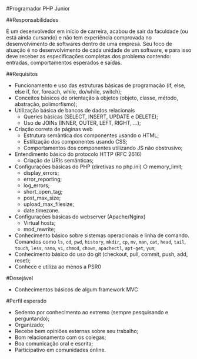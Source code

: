 #Programador PHP Junior

##Responsabilidades

É um desenvolvedor em início de carreira, acabou de sair da faculdade (ou está ainda cursando) e não tem experiência comprovada no desenvolvimento de softwares dentro de uma empresa.
Seu foco de atuação é no desenvolvimento de cada unidade de um software, e para isso deve receber as especificações completas dos problema contendo: entradas, comportamentos esperados e saídas.

##Requisitos

- Funcionamento e uso das estruturas básicas de programação (if, else, else if, for, foreach, while, do/while, switch);
- Conceitos básicos de orientação à objetos (objeto, classe, método, abstração, polimorfismo);
- Utilização básica de bancos de dados relacionais
	- Queries básicas (SELECT, INSERT, UPDATE e DELETE);
	- Uso de JOINs (INNER, OUTER, LEFT, RIGHT, ...);
- Criação correta de páginas web
	- Estrutura semântica dos componentes usando o HTML;
	- Estilização dos componentes usando CSS;
	- Comportamentos dos componentes utilizando JS não obstrusivo;
- Entendimento básico do protocolo HTTP (RFC 2616)
	- Criação de URIs semânticas;
- Configurações básicas do PHP (diretivas no php.ini) ○ memory_limit;
	- display_errors;
	- error_reporting;
	- log_errors;
	- short_open_tag;
	- post_max_size;
	- upload_max_filesize;
	- date.timezone.
- Configurações básicas do webserver (Apache/Nginx)
	- Virtual hosts;
	- mod_rewrite;
- Conhecimento básico sobre sistemas operacionais e linha de comando. Comandos como `ls`, `cd`, `pwd`, `history`, `mkdir`, `cp`, `mv`, `man`, `cat`, `head`, `tail`, `touch`, `less`, `nano`, `vi`, `chmod`, `chown`, `apachectl`, `apt-get`, `yum`;
- Conhecimento básico do uso do git (checkout, pull, commit, push, add, reset);
- Conhece e utiliza ao menos a PSR­0

#Desejável

- Conhecimentos básicos de algum framework MVC

#Perfil esperado

- Sedento por conhecimento ao extremo (sempre pesquisando e perguntando);
- Organizado;
- Recebe bem opiniões externas sobre seu trabalho;
- Bom relacionamento com os colegas;
- Boa comunicação oral e escrita;
- Participativo em comunidades online.
